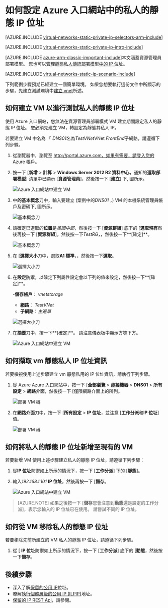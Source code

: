 <properties 
   pageTitle="如何設定靜態私人 ip 位址手臂模式使用 Azure 入口網站中 |Microsoft Azure"
   description="了解私人 IPs (DIPs)，以及如何管理其 ARM 模式使用 Azure 入口網站中"
   services="virtual-network"
   documentationCenter="na"
   authors="jimdial"
   manager="carmonm"
   editor="tysonn"
   tags="azure-resource-manager"
/>
<tags 
   ms.service="virtual-network"
   ms.devlang="na"
   ms.topic="article"
   ms.tgt_pltfrm="na"
   ms.workload="infrastructure-services"
   ms.date="02/04/2016"
   ms.author="jdial" />

# <a name="how-to-set-a-static-private-ip-address-in-the-azure-portal"></a>如何設定 Azure 入口網站中的私人的靜態 IP 位址

[AZURE.INCLUDE [virtual-networks-static-private-ip-selectors-arm-include](../../includes/virtual-networks-static-private-ip-selectors-arm-include.md)]

[AZURE.INCLUDE [virtual-networks-static-private-ip-intro-include](../../includes/virtual-networks-static-private-ip-intro-include.md)]

[AZURE.INCLUDE [azure-arm-classic-important-include](../../includes/azure-arm-classic-important-include.md)]本文涵蓋資源管理員部署模型。 您也可以[管理靜態私人傳統部署模型中的 IP 位址](virtual-networks-static-private-ip-classic-pportal.md)。

[AZURE.INCLUDE [virtual-networks-static-ip-scenario-include](../../includes/virtual-networks-static-ip-scenario-include.md)]

下列範例步驟預期已經建立一個簡單環境。 如果您想要執行這份文件中所顯示的步驟，先建立測試環境中[建立 vnet](virtual-networks-create-vnet-arm-pportal.md)所述。

## <a name="how-to-create-a-vm-for-testing-static-private-ip-addresses"></a>如何建立 VM 以進行測試私人的靜態 IP 位址

使用 Azure 入口網站，您無法在資源管理員部署模式 VM 建立期間設定私人的靜態 IP 位址。 您必須先建立 VM，轉設定為靜態其私人 IP。

若要建立 VM 中名為 「 *DNS01*名為*TestVNet*VNet *FrontEnd*子網路，請遵循下列步驟。

1. 從瀏覽器中，瀏覽至 http://portal.azure.com，如果有需要，請登入您的 Azure 帳戶。
2. 按一下 [**新增** > **計算** > **Windows Server 2012 R2 資料中心**，通知的**選取部署模型**] 清單中已顯示 [**資源管理員**]，然後按一下 [**建立**] 下, 圖所示。

    ![Azure 入口網站中建立 VM](./media/virtual-networks-static-ip-arm-pportal/figure01.png)

3. 中**的基本概念**刀中，輸入要建立 (案例中的*DNS01* ，) VM 的本機系統管理員帳戶及密碼下, 圖所示。

    ![基本概念刀](./media/virtual-networks-static-ip-arm-pportal/figure02.png)

4. 請確定已選取的**位置**是*美國中部*，然後按一下 [**資源群組**] 底下的 [**選取現有**然後再按一下 [**資源群組**]，然後按一下*TestRG*，，然後按一下**[確定]**。

    ![基本概念刀](./media/virtual-networks-static-ip-arm-pportal/figure03.png)

5. 在 [**選擇大小**刀中，選取**A1 標準**，，然後按一下**選取**。

    ![選擇大小刀](./media/virtual-networks-static-ip-arm-pportal/figure04.png) 

6. 在**設定**防禦，以確定下列屬性設定會以下列的值來設定，然後按一下**[確定]**。

    -**儲存帳戶**︰ *vnetstorage*
    - **網路**︰ *TestVNet*
    - **子網路**︰*主選單*

    ![選擇大小刀](./media/virtual-networks-static-ip-arm-pportal/figure05.png)  

7. 在**摘要**刀中，按一下**[確定]**。 請注意儀表板中顯示方塊下方。

    ![Azure 入口網站中建立 VM](./media/virtual-networks-static-ip-arm-pportal/figure06.png)

## <a name="how-to-retrieve-static-private-ip-address-information-for-a-vm"></a>如何擷取 vm 靜態私人 IP 位址資訊

若要檢視使用上述步驟建立 vm 靜態私用的 IP 位址資訊，請執行下列步驟。

1. 從 Azure Azure 入口網站中，按一下 [**全部瀏覽** > **虛擬機器** > **DNS01** > **所有設定** > **網路介面**，然後按一下 [僅限網路介面上的所列。

    ![部署 VM 磚](./media/virtual-networks-static-ip-arm-pportal/figure07.png)

2. 在**網路介面**刀中，按一下 [**所有設定** > **IP 位址**，並注意 [**工作分派**和**IP 位址**] 值。

    ![部署 VM 磚](./media/virtual-networks-static-ip-arm-pportal/figure08.png)

## <a name="how-to-add-a-static-private-ip-address-to-an-existing-vm"></a>如何將私人的靜態 IP 位址新增至現有的 VM
若要新增 VM 使用上述步驟建立私人的靜態 IP 位址，請遵循下列步驟︰

1. 從**IP 位址**防禦如上所示的情況下，按一下 [**工作分派**] 下的 [**靜態**]。
2. 輸入*192.168.1.101* **IP 位址**，然後再按一下 [**儲存**。

    ![Azure 入口網站中建立 VM](./media/virtual-networks-static-ip-arm-pportal/figure09.png)

>[AZURE.NOTE] 如果之後按一下 [**儲存**您會注意到**動態**還是設定的工作分派]，表示您輸入的 IP 位址已在使用。 請嘗試不同的 IP 位址。

## <a name="how-to-remove-a-static-private-ip-address-from-a-vm"></a>如何從 VM 移除私人的靜態 IP 位址
若要移除先前所建立的 VM 私人的靜態 IP 位址，請遵循下列步驟。
    
1. 從 [ **IP 位址**防禦如上所示的情況下，按一下 [**工作分派**] 底下的 [**動態**，然後按一下**儲存**。

## <a name="next-steps"></a>後續步驟

- 深入了解[保留的公用 IP](virtual-networks-reserved-public-ip.md)位址。
- 瞭解[執行個體層級的公用 IP (ILPIP)](virtual-networks-instance-level-public-ip.md)地址。
- [保留的 IP REST Api](https://msdn.microsoft.com/library/azure/dn722420.aspx)，請參閱。